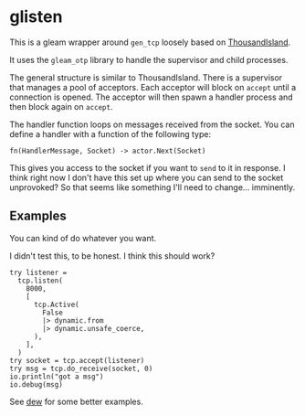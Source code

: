 # glisten

This is a gleam wrapper around `gen_tcp` loosely based on [ThousandIsland](https://github.com/mtrudel/thousand_island).

It uses the `gleam_otp` library to handle the supervisor and child processes.

The general structure is similar to ThousandIsland.  There is a supervisor that
manages a pool of acceptors.  Each acceptor will block on `accept` until a
connection is opened.  The acceptor will then spawn a handler process and
then block again on `accept`.

The handler function loops on messages received from the socket.  You can define
a handler with a function of the following type:

```gleam
fn(HandlerMessage, Socket) -> actor.Next(Socket)
```

This gives you access to the socket if you want to `send` to it in response.  I
think right now I don't have this set up where you can send to the socket
unprovoked?  So that seems like something I'll need to change... imminently.

## Examples

You can kind of do whatever you want.

I didn't test this, to be honest.  I think this should work?

```gleam
try listener =
  tcp.listen(
    8000,
    [
      tcp.Active(
        False
        |> dynamic.from
        |> dynamic.unsafe_coerce,
      ),
    ],
  )
try socket = tcp.accept(listener)
try msg = tcp.do_receive(socket, 0)
io.println("got a msg")
io.debug(msg)
```

See [dew](https://github.com/rawhat/dew) for some better examples.

